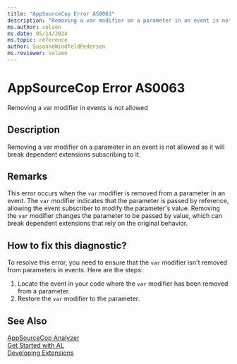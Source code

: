 ```yaml
---
title: "AppSourceCop Error AS0063"
description: "Removing a var modifier on a parameter in an event is not allowed as it will break dependent extensions subscribing to it."
ms.author: solsen
ms.date: 05/14/2024
ms.topic: reference
author: SusanneWindfeldPedersen
ms.reviewer: solsen
---
```

[//]: # (START>DO_NOT_EDIT)
[//]: # (IMPORTANT:Do not edit any of the content between here and the END>DO_NOT_EDIT.)
[//]: # (Any modifications should be made in the .xml files in the ModernDev repo.)
# AppSourceCop Error AS0063
Removing a var modifier in events is not allowed

## Description
Removing a var modifier on a parameter in an event is not allowed as it will break dependent extensions subscribing to it.

[//]: # (IMPORTANT: END>DO_NOT_EDIT)

## Remarks

This error occurs when the `var` modifier is removed from a parameter in an event. The `var` modifier indicates that the parameter is passed by reference, allowing the event subscriber to modify the parameter's value. Removing the `var` modifier changes the parameter to be passed by value, which can break dependent extensions that rely on the original behavior.

## How to fix this diagnostic?

To resolve this error, you need to ensure that the `var` modifier isn't removed from parameters in events. Here are the steps:

1. Locate the event in your code where the `var` modifier has been removed from a parameter.
2. Restore the `var` modifier to the parameter.

## See Also  
[AppSourceCop Analyzer](appsourcecop.md)  
[Get Started with AL](../devenv-get-started.md)  
[Developing Extensions](../devenv-dev-overview.md)  